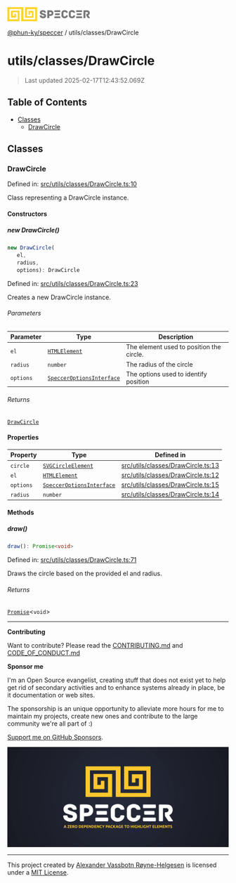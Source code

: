 <div>
  <img alt="SPECCER logo" src="https://raw.githubusercontent.com/phun-ky/speccer/main/public/logo-speccer-horizontal-colored-package.svg?raw=true" style="max-height:32px;" />
</div>

[@phun-ky/speccer](../../README.md) / utils/classes/DrawCircle

# utils/classes/DrawCircle

> Last updated 2025-02-17T12:43:52.069Z

## Table of Contents

- [Classes](#classes)
  - [DrawCircle](#drawcircle)

## Classes

### DrawCircle

Defined in: [src/utils/classes/DrawCircle.ts:10](https://github.com/phun-ky/speccer/blob/main/src/utils/classes/DrawCircle.ts#L10)

Class representing a DrawCircle instance.

#### Constructors

##### new DrawCircle()

```ts
new DrawCircle(
   el,
   radius,
   options): DrawCircle
```

Defined in: [src/utils/classes/DrawCircle.ts:23](https://github.com/phun-ky/speccer/blob/main/src/utils/classes/DrawCircle.ts#L23)

Creates a new DrawCircle instance.

###### Parameters

| Parameter | Type                                                                        | Description                              |
| --------- | --------------------------------------------------------------------------- | ---------------------------------------- |
| `el`      | [`HTMLElement`](https://developer.mozilla.org/docs/Web/API/HTMLElement)     | The element used to position the circle. |
| `radius`  | `number`                                                                    | The radius of the circle                 |
| `options` | [`SpeccerOptionsInterface`](../../types/speccer.md#specceroptionsinterface) | The options used to identify position    |

###### Returns

[`DrawCircle`](DrawCircle.md#drawcircle)

#### Properties

| Property                     | Type                                                                              | Defined in                                                                                                             |
| ---------------------------- | --------------------------------------------------------------------------------- | ---------------------------------------------------------------------------------------------------------------------- |
| <a id="circle" /> `circle`   | [`SVGCircleElement`](https://developer.mozilla.org/docs/Web/API/SVGCircleElement) | [src/utils/classes/DrawCircle.ts:13](https://github.com/phun-ky/speccer/blob/main/src/utils/classes/DrawCircle.ts#L13) |
| <a id="el" /> `el`           | [`HTMLElement`](https://developer.mozilla.org/docs/Web/API/HTMLElement)           | [src/utils/classes/DrawCircle.ts:12](https://github.com/phun-ky/speccer/blob/main/src/utils/classes/DrawCircle.ts#L12) |
| <a id="options" /> `options` | [`SpeccerOptionsInterface`](../../types/speccer.md#specceroptionsinterface)       | [src/utils/classes/DrawCircle.ts:15](https://github.com/phun-ky/speccer/blob/main/src/utils/classes/DrawCircle.ts#L15) |
| <a id="radius" /> `radius`   | `number`                                                                          | [src/utils/classes/DrawCircle.ts:14](https://github.com/phun-ky/speccer/blob/main/src/utils/classes/DrawCircle.ts#L14) |

#### Methods

##### draw()

```ts
draw(): Promise<void>
```

Defined in: [src/utils/classes/DrawCircle.ts:71](https://github.com/phun-ky/speccer/blob/main/src/utils/classes/DrawCircle.ts#L71)

Draws the circle based on the provided el and radius.

###### Returns

[`Promise`](https://developer.mozilla.org/docs/Web/JavaScript/Reference/Global_Objects/Promise)\<`void`>

---

**Contributing**

Want to contribute? Please read the [CONTRIBUTING.md](https://github.com/phun-ky/speccer/blob/main/CONTRIBUTING.md) and [CODE_OF_CONDUCT.md](https://github.com/phun-ky/speccer/blob/main/CODE_OF_CONDUCT.md)

**Sponsor me**

I'm an Open Source evangelist, creating stuff that does not exist yet to help get rid of secondary activities and to enhance systems already in place, be it documentation or web sites.

The sponsorship is an unique opportunity to alleviate more hours for me to maintain my projects, create new ones and contribute to the large community we're all part of :)

[Support me on GitHub Sponsors](https://github.com/sponsors/phun-ky).

![Speccer banner, with logo and slogan: A zero dependency package to annotate or highlight elements](https://github.com/phun-ky/speccer/blob/main/public/speccer-banner.png?raw=true)

---

This project created by [Alexander Vassbotn Røyne-Helgesen](http://phun-ky.net) is licensed under a [MIT License](https://choosealicense.com/licenses/mit/).
